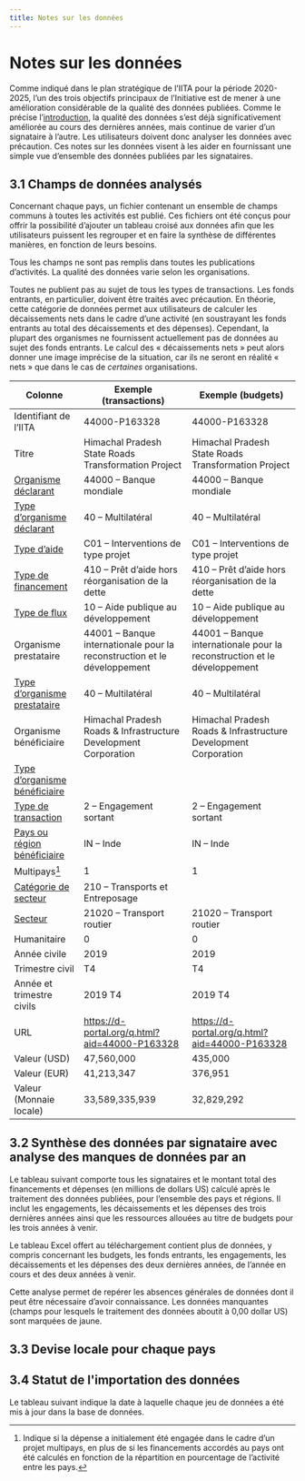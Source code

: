 ```yaml
---
title: Notes sur les données
---
```


# Notes sur les données

Comme indiqué dans le plan stratégique de l’IITA pour la période 2020-2025, l’un des trois objectifs principaux de l’Initiative est de mener à une amélioration considérable de la qualité des données publiées. Comme le précise l’[introduction](/fr/introduction/#11-aider-les-gouvernements-des-pays-partenaires-a-acceder-aux-donnees-de-liita-et-a-mieux-les-utiliser), la qualité des données s’est déjà significativement améliorée au cours des dernières années, mais continue de varier d’un signataire à l’autre. Les utilisateurs doivent donc analyser les données avec précaution. Ces notes sur les données visent à les aider en fournissant une simple vue d’ensemble des données publiées par les signataires.

## 3.1 Champs de données analysés

Concernant chaque pays, un fichier contenant un ensemble de champs communs à toutes les activités est publié. Ces fichiers ont été conçus pour offrir la possibilité d’ajouter un tableau croisé aux données afin que les utilisateurs puissent les regrouper et en faire la synthèse de différentes manières, en fonction de leurs besoins.

Tous les champs ne sont pas remplis dans toutes les publications d’activités. La qualité des données varie selon les organisations.

Toutes ne publient pas au sujet de tous les types de transactions. Les fonds entrants, en particulier, doivent être traités avec précaution. En théorie, cette catégorie de données permet aux utilisateurs de calculer les décaissements nets dans le cadre d’une activité (en soustrayant les fonds entrants au total des décaissements et des dépenses). Cependant, la plupart des organismes ne fournissent actuellement pas de données au sujet des fonds entrants. Le calcul des « décaissements nets » peut alors donner une image imprécise de la situation, car ils ne seront en réalité « nets » que dans le cas de *certaines* organisations.

<div class="table">

Colonne | Exemple (transactions) | Exemple (budgets)
--- | --- | ---
Identifiant de l’IITA | 44000-P163328 | 44000-P163328
Titre | Himachal Pradesh State Roads Transformation Project | Himachal Pradesh State Roads Transformation Project
<a href="https://codelists.codeforiati.org/fr/ReportingOrganisation/" rel="noreferrer" target="_blank">Organisme déclarant</a> | 44000 – Banque mondiale | 44000 – Banque mondiale
<a href="https://codelists.codeforiati.org/fr/OrganisationType/" rel="noreferrer" target="_blank">Type d’organisme déclarant</a> | 40 – Multilatéral | 40 – Multilatéral
<a href="https://codelists.codeforiati.org/fr/AidType/" rel="noreferrer" target="_blank">Type d’aide</a> | C01 – Interventions de type projet | C01 – Interventions de type projet
<a href="https://codelists.codeforiati.org/fr/FinanceType/" rel="noreferrer" target="_blank">Type de financement</a> | 410 – Prêt d’aide hors réorganisation de la dette | 410 – Prêt d’aide hors réorganisation de la dette
<a href="https://codelists.codeforiati.org/fr/FlowType/" rel="noreferrer" target="_blank">Type de flux</a> | 10 – Aide publique au développement | 10 – Aide publique au développement
Organisme prestataire | 44001 – Banque internationale pour la reconstruction et le développement | 44001 – Banque internationale pour la reconstruction et le développement
<a href="https://codelists.codeforiati.org/fr/OrganisationType/" rel="noreferrer" target="_blank">Type d’organisme prestataire</a> | 40 – Multilatéral | 40 – Multilatéral
Organisme bénéficiaire | Himachal Pradesh Roads & Infrastructure Development Corporation | Himachal Pradesh Roads & Infrastructure Development Corporation
<a href="https://codelists.codeforiati.org/fr/OrganisationType/" rel="noreferrer" target="_blank">Type d’organisme bénéficiaire</a> | |
<a href="https://codelists.codeforiati.org/fr/TransactionType/" rel="noreferrer" target="_blank">Type de transaction</a> | 2 – Engagement sortant | 2 – Engagement sortant
<a href="https://codelists.codeforiati.org/fr/Country/" rel="noreferrer" target="_blank">Pays ou région bénéficiaire</a> | IN – Inde | IN – Inde
Multipays[^1] | 1  | 1
<a href="https://codelists.codeforiati.org/fr/SectorGroup/" rel="noreferrer" target="_blank">Catégorie de secteur</a> | 210 – Transports et Entreposage |  | 210 – Transports et Entreposage
<a href="https://codelists.codeforiati.org/fr/Sector/" rel="noreferrer" target="_blank">Secteur</a> | 21020 – Transport routier | 21020 – Transport routier
Humanitaire | 0 | 0
Année civile | 2019 | 2019
Trimestre civil | T4 | T4
Année et trimestre civils | 2019 T4 | 2019 T4
URL | <a href="https://d-portal.org/q.html?aid=44000-P163328" rel="noreferrer" target="_blank">https://d-portal.org/q.html?aid=44000-P163328</a> | <a href="https://d-portal.org/q.html?aid=44000-P163328" rel="noreferrer" target="_blank">https://d-portal.org/q.html?aid=44000-P163328</a>
Valeur (USD) | 47,560,000 | 435,000
Valeur (EUR) | 41,213,347 | 376,951
Valeur (Monnaie locale) | 33,589,335,939 | 32,829,292

</div>

## 3.2 Synthèse des données par signataire avec analyse des manques de données par an

Le tableau suivant comporte tous les signataires et le montant total des financements et dépenses (en millions de dollars US) calculé après le traitement des données publiées, pour l’ensemble des pays et régions. Il inclut les engagements, les décaissements et les dépenses des trois dernières années ainsi que les ressources allouées au titre de budgets pour les trois années à venir.

Le tableau Excel offert au téléchargement contient plus de données, y compris concernant les budgets, les fonds entrants, les engagements, les décaissements et les dépenses des deux dernières années, de l’année en cours et des deux années à venir.

Cette analyse permet de repérer les absences générales de données dont il peut être nécessaire d’avoir connaissance. Les données manquantes (champs pour lesquels le traitement des données aboutit à 0,00 dollar US) sont marquées de jaune.

<data-gaps-year></data-gaps-year>

## 3.3 Devise locale pour chaque pays

<countries-currencies></countries-currencies>


[^1]: Indique si la dépense a initialement été engagée dans le cadre d’un projet multipays, en plus de si les financements accordés au pays ont été calculés en fonction de la répartition en pourcentage de l’activité entre les pays.

## 3.4 Statut de l'importation des données

Le tableau suivant indique la date à laquelle chaque jeu de données a été mis à jour dans la base de données.

<data-processing></data-processing>

